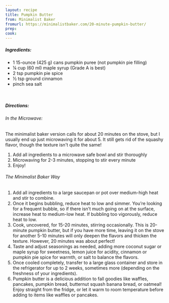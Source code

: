 ```yaml
---
layout: recipe
title: Pumpkin Butter
from: Minimalist Baker
fromurl: https://minimalistbaker.com/20-minute-pumpkin-butter/
prep: 
cook: 
---
```


##### Ingredients:

* 1 15-ounce (425 g) cans pumpkin puree (not pumpkin pie filling)
* ¼ cup (60 ml) maple syrup (Grade A is best)
* 2 tsp pumpkin pie spice
* ½ tsp ground cinnamon
* pinch sea salt

<br>

##### Directions:

###### In the Microwave:

The minimalist baker version calls for about 20 minutes on the stove, but I usually end up just microwaving it for about 5. It still gets rid of the squashy flavor, though the texture isn't quite the same!

1. Add all ingredients to a microwave safe bowl and stir thoroughly
2. Microwaving for 2-3 minutes, stopping to stir every minute
3. Enjoy!

###### The Minimalist Baker Way

1. Add all ingredients to a large saucepan or pot over medium-high heat and stir to combine.
2. Once it begins bubbling, reduce heat to low and simmer. You’re looking for a frequent bubble, so if there isn’t much going on at the surface, increase heat to medium-low heat. If bubbling too vigorously, reduce heat to low.
3. Cook, uncovered, for 15-20 minutes, stirring occasionally. This is 20-minute pumpkin butter, but if you have more time, leaving it on the stove for another 5-10 minutes will only deepen the flavors and thicken the texture. However, 20 minutes was about perfect!
4. Taste and adjust seasonings as needed, adding more coconut sugar or maple syrup for sweetness, lemon juice for acidity, cinnamon or pumpkin pie spice for warmth, or salt to balance the flavors.
5. Once cooled completely, transfer to a large glass container and store in the refrigerator for up to 2 weeks, sometimes more (depending on the freshness of your ingredients).
6. Pumpkin butter is a delicious addition to fall goodies like waffles, pancakes, pumpkin bread, butternut squash banana bread, or oatmeal! Enjoy straight from the fridge, or let it warm to room temperature before adding to items like waffles or pancakes.
